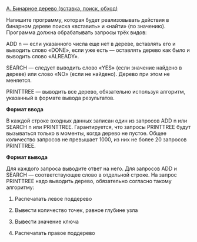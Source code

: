 <a href="https://contest.yandex.ru/contest/29403/problems/A/">A. Бинарное дерево (вставка, поиск, обход)</a>

Напишите программу, которая будет реализовывать действия в бинарном дереве поиска «вставить» и «найти» (по значению). Программа должна обрабатывать запросы трёх видов:

ADD n — если указанного числа еще нет в дереве, вставлять его и выводить слово «DONE», если уже есть — оставлять дерево как было и выводить слово «ALREADY».

SEARCH — следует выводить слово «YES» (если значение найдено в дереве) или слово «NO» (если не найдено). Дерево при этом не меняется.

PRINTTREE — выводить все дерево, обязательно используя алгоритм, указанный в формате вывода результатов.

**Формат ввода**

В каждой строке входных данных записан один из запросов ADD n или SEARCH n или PRINTTREE. Гарантируется, что запросы PRINTTREE будут вызываться только в моменты, когда дерево не пустое. Общее количество запросов не превышает 1000, из них не более 20 запросов PRINTTREE.

**Формат вывода**

Для каждого запроса выводите ответ на него. Для запросов ADD и SEARCH — соответствующее слово в отдельной строке. На запрос PRINTTREE надо выводить дерево, обязательно согласно такому алгоритму:

1) Распечатать левое поддерево

2) Вывести количество точек, равное глубине узла

3) Вывести значение ключа

4) Распечатать правое поддерево
